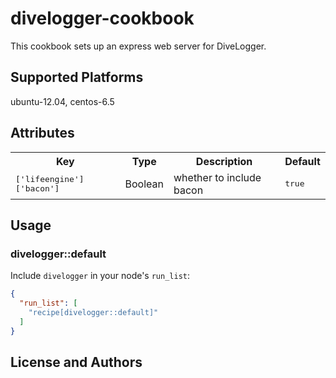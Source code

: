 # divelogger-cookbook

This cookbook sets up an express web server for DiveLogger.

## Supported Platforms

ubuntu-12.04, centos-6.5

## Attributes

<table>
  <tr>
    <th>Key</th>
    <th>Type</th>
    <th>Description</th>
    <th>Default</th>
  </tr>
  <tr>
    <td><tt>['lifeengine']['bacon']</tt></td>
    <td>Boolean</td>
    <td>whether to include bacon</td>
    <td><tt>true</tt></td>
  </tr>
</table>

## Usage

### divelogger::default

Include `divelogger` in your node's `run_list`:

```json
{
  "run_list": [
    "recipe[divelogger::default]"
  ]
}
```

## License and Authors
